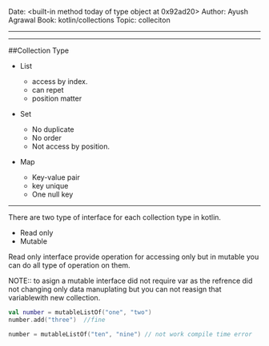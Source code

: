 Date: <built-in method today of type object at 0x92ad20>
Author: Ayush Agrawal
Book: kotlin/collections
Topic: colleciton 

---

---

##Collection Type  

* List  
	* access by index.  
	* can repet  
	* position matter

* Set  
	* No duplicate  
	* No order  
	* Not access by position.  

* Map  
	* Key-value pair  
	* key unique 
	* One null key  


---

There are two type of interface for each collection type in kotlin.  
* Read only  
* Mutable  

Read only interface provide operation for accessing only but in mutable you can do all type of operation on them.  

NOTE:: to asign a mutable interface did not require var as the refrence did not changing only data manuplating but you can not reasign that variablewith new collection.  

```kotlin 
val number = mutableListOf("one", "two")
number.add("three")  //fine

number = mutableListOf("ten", "nine") // not work compile time error
```



